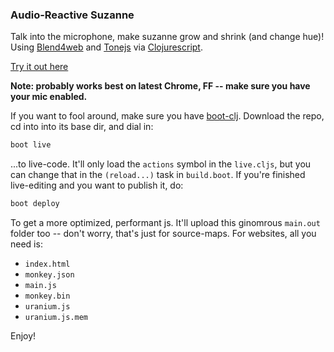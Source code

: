 ### Audio-Reactive Suzanne

Talk into the microphone, make suzanne grow and shrink (and change hue)!  Using [Blend4web](http://www.blend4web.com/) and [Tonejs](http://tonejs.org/) via [Clojurescript](http://clojurescript.org/).

[Try it out here](https://clojurescript-experiments.neocities.org/)

**Note: probably works best on latest Chrome, FF -- make sure you have your mic enabled.**

If you want to fool around, make sure you have [boot-clj](http://boot-clj.com).  Download the repo, cd into into its base dir, and dial in:

```bash
boot live
```

...to live-code.  It'll only load the `actions` symbol in the `live.cljs`, but you can change that in the `(reload...)` task in `build.boot`.  If you're finished live-editing and you want to publish it, do:

```bash
boot deploy
```

To get a more optimized, performant js.  It'll upload this ginomrous `main.out` folder too -- don't worry, that's just for source-maps.  For websites, all you need is:
* `index.html`
* `monkey.json`
* `main.js`
* `monkey.bin`
* `uranium.js`
* `uranium.js.mem`


Enjoy!
